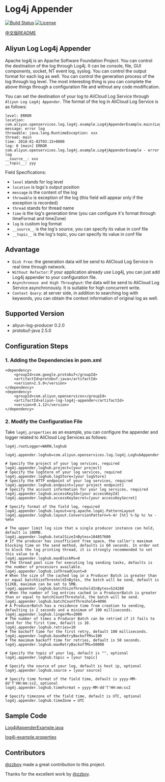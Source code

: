 # Log4j Appender

[![Build Status](https://travis-ci.org/aliyun/aliyun-log-log4j-appender.svg?branch=master)](https://travis-ci.org/aliyun/aliyun-log-log4j-appender)
[![License](https://img.shields.io/badge/license-Apache2.0-blue.svg)](/LICENSE)

[中文版README](/README_CN.md)

## Aliyun Log Log4j Appender

Apache log4j is an Apache Software Foundation Project. You can control the destination of the log through Log4j. It can be console, file, GUI components, socket, NT event log, syslog. You can control the output format for each log as well. You can control the generation process of the log through log level. The most interesting thing is you can complete the above things through a configuration file and without any code modification.

You can set the destination of your log to AliCloud Log Service through `Aliyun Log Log4j Appender`. The format of the log in AliCloud Log Service is as follows:
```
level: ERROR
location: com.aliyun.openservices.log.log4j.example.Log4jAppenderExample.main(Log4jAppenderExample.java:16)
message: error log
throwable: java.lang.RuntimeException: xxx
thread: main
time: 2018-01-02T03:15+0000
log: 0 [main] ERROR com.aliyun.openservices.log.log4j.example.Log4jAppenderExample - error log
__source__: xxx
__topic__: yyy
```
Field Specifications:
+ `level` stands for log level
+ `location` is logs's output position
+ `message` is the content of the log
+ `throwable` is exception of the log (this field will appear only if the exception is recorded)
+ `thread` stands for thread name
+ `time` is the log's generation time (you can configure it's format through timeFormat and timeZone)
+ `log` is custom log format
+ `__source__` is the log's source, you can specify its value in conf file
+ `__topic__` is the log's topic, you can specify its value in conf file

## Advantage
+ `Disk Free`: the generation data will be send to AliCloud Log Service in real time through network.
+ `Without Refactor`: if your application already use Log4j, you can just add Log4j appender to your configuration file.
+ `Asynchronous and High Throughput`: the data will be send to AliCloud Log Service asynchronously. It is suitable for high concurrent write.
+ `Context Query`: at server side, in addition to searching log with keywords, you can obtain the context information of original log as well.


## Supported Version
* aliyun-log-producer 0.2.0
* protobuf-java 2.5.0


## Configuration Steps

### 1. Adding the Dependencies in pom.xml

```
<dependency>
    <groupId>com.google.protobuf</groupId>
    <artifactId>protobuf-java</artifactId>
    <version>2.5.0</version>
</dependency>
<dependency>
    <groupId>com.aliyun.openservices</groupId>
    <artifactId>aliyun-log-log4j-appender</artifactId>
    <version>0.1.12</version>
</dependency>
```

### 2. Modify the Configuration File

Take `log4j.properties` as an example, you can configure the appender and logger related to AliCloud Log Services as follows:
```
log4j.rootLogger=WARN,loghub

log4j.appender.loghub=com.aliyun.openservices.log.log4j.LoghubAppender

# Specify the project of your log services, required
log4j.appender.loghub.project=[your project]
# Specify the logStore of your log services, required
log4j.appender.loghub.logStore=[your logStore]
# Specify the HTTP endpoint of your log services, required
log4j.appender.loghub.endpoint=[your project endpoint]
# Specify the account information for your log services, required
log4j.appender.loghub.accessKeyId=[your accessKeyId]
log4j.appender.loghub.accessKeySecret=[your accessKeySecret]

# Specify format of the field log, required
log4j.appender.loghub.layout=org.apache.log4j.PatternLayout
log4j.appender.loghub.layout.ConversionPattern=%-4r [%t] %-5p %c %x - %m%n

# The upper limit log size that a single producer instance can hold, default is 100MB.
log4j.appender.loghub.totalSizeInBytes=104857600
# If the producer has insufficient free space, the caller's maximum blocking time on the send method, defaults is 60 seconds. In order not to block the log printing thread, it is strongly recommended to set this value to 0.
log4j.appender.loghub.maxBlockMs=0
# The thread pool size for executing log sending tasks, defaults is the number of processors available.
log4j.appender.loghub.ioThreadCount=8
# When the size of the cached log in a Producer Batch is greater than or equal batchSizeThresholdInBytes, the batch will be send, default is 512KB, maximum can be set to 5MB.
log4j.appender.loghub.batchSizeThresholdInBytes=524288
# When the number of log entries cached in a ProducerBatch is greater than or equal to batchCountThreshold, the batch will be send.
log4j.appender.loghub.batchCountThreshold=4096
# A ProducerBatch has a residence time from creation to sending, defaulting is 2 seconds and a minimum of 100 milliseconds.
log4j.appender.loghub.lingerMs=2000
# The number of times a Producer Batch can be retried if it fails to send for the first time, default is 10.
log4j.appender.loghub.retries=10
# The backoff time for the first retry, default 100 milliseconds.
log4j.appender.loghub.baseRetryBackoffMs=100
# The maximum backoff time for retries, default is 50 seconds.
log4j.appender.loghub.maxRetryBackoffMs=50000

# Specify the topic of your log, default is "", optional
log4j.appender.loghub.topic = [your topic]

# Specify the source of your log, default is host ip, optional
log4j.appender.loghub.source = [your source]

# Specify time format of the field time, default is yyyy-MM-dd'T'HH:mm:ssZ, optional
log4j.appender.loghub.timeFormat = yyyy-MM-dd'T'HH:mm:ssZ

# Specify timezone of the field time, default is UTC, optional
log4j.appender.loghub.timeZone = UTC
```

## Sample Code

[Log4jAppenderExample.java](/src/main/java/com/aliyun/openservices/log/log4j/example/Log4jAppenderExample.java)

[log4j-example.properties](/src/main/resources/log4j-example.properties)

## Contributors
[@zzboy](https://github.com/zzboy) made a great contribution to this project.

Thanks for the excellent work by [@zzboy](https://github.com/zzboy).
